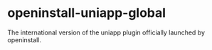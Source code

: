 # openinstall-uniapp-global
The international version of the uniapp plugin officially launched by openinstall.
